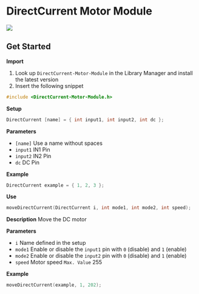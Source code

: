 # DirectCurrent Motor Module

[![](https://img.shields.io/badge/Available_in_the_Arduino_Library_Manager-2ea44f)](https://www.arduino.cc/reference/en/libraries/engine-control/)

## Get Started

**Import**

1. Look up `DirectCurrent-Motor-Module` in the Library Manager and install the latest version
2. Insert the following snippet
 
```ino
#include <DirectCurrent-Motor-Module.h>
```

**Setup**

```ino
DirectCurrent [name] = { int input1, int input2, int dc };
```
**Parameters**

* `[name]` Use a name without spaces
* `input1` IN1 Pin
* `input2` IN2 Pin
* `dc` DC Pin

**Example**

```ino
DirectCurrent example = { 1, 2, 3 };
```

**Use**

```ino
moveDirectCurrent(DirectCurrent i, int mode1, int mode2, int speed);
```

**Description** Move the DC motor

**Parameters**
* `i` Name defined in the setup
* `mode1` Enable or disable the `input1` pin with `0` (disable) and `1` (enable)
* `mode2` Enable or disable the `input2` pin with `0` (disable) and `1` (enable)
* `speed` Motor speed `Max. Value` 255

**Example**

```ino
moveDirectCurrent(example, 1, 202);
```
